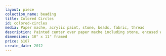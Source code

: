 ```yaml
---
layout: piece
colection_name: beading
title: Colored Circles
id: colored-circles
media: Paper mache, acrylic paint, stone, beads, fabric, thread
description: Painted center over paper mache including stone, encased with peyote stitched beading, quilted, matted in glassed maple frame 2" in depth.
dimensions: 10" x 11" framed
price: $187
create_date: 2012
---
```

